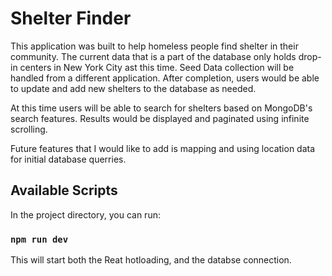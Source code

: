 # Shelter Finder

This application was built to help homeless people find shelter in their community. The current data that is a part of the database only holds drop-in centers in New York City ast this time. Seed Data collection will be handled from a different application. After completion, users would be able to update and add new shelters to the database as needed.

At this time users will be able to search for shelters based on MongoDB's search features. Results would be displayed and paginated using infinite scrolling.

Future features that I would like to add is mapping and using location data for initial database querries.

## Available Scripts

In the project directory, you can run:

### `npm run dev`

This will start both the Reat hotloading, and the databse connection.
